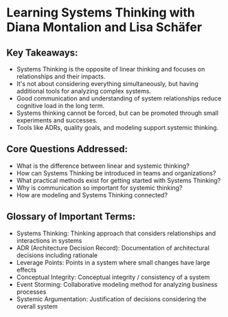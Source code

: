 # Learning Systems Thinking with Diana Montalion and Lisa Schäfer

## Key Takeaways:
- Systems Thinking is the opposite of linear thinking and focuses on relationships and their impacts.
- It's not about considering everything simultaneously, but having additional tools for analyzing complex systems.
- Good communication and understanding of system relationships reduce cognitive load in the long term.
- Systems thinking cannot be forced, but can be promoted through small experiments and successes.
- Tools like ADRs, quality goals, and modeling support systemic thinking.

## Core Questions Addressed:
- What is the difference between linear and systemic thinking?
- How can Systems Thinking be introduced in teams and organizations?
- What practical methods exist for getting started with Systems Thinking?
- Why is communication so important for systemic thinking?
- How are modeling and Systems Thinking connected?

## Glossary of Important Terms:
- Systems Thinking: Thinking approach that considers relationships and interactions in systems
- ADR (Architecture Decision Record): Documentation of architectural decisions including rationale
- Leverage Points: Points in a system where small changes have large effects
- Conceptual Integrity: Conceptual integrity / consistency of a system
- Event Storming: Collaborative modeling method for analyzing business processes
- Systemic Argumentation: Justification of decisions considering the overall system
